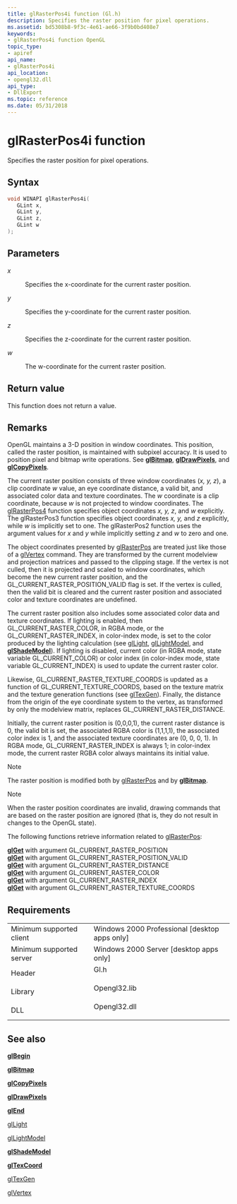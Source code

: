 ```yaml
---
title: glRasterPos4i function (Gl.h)
description: Specifies the raster position for pixel operations.
ms.assetid: bd5308b8-9f3c-4e61-ae66-3f9b0bd408e7
keywords:
- glRasterPos4i function OpenGL
topic_type:
- apiref
api_name:
- glRasterPos4i
api_location:
- opengl32.dll
api_type:
- DllExport
ms.topic: reference
ms.date: 05/31/2018
---
```


# glRasterPos4i function

Specifies the raster position for pixel operations.

## Syntax


```C++
void WINAPI glRasterPos4i(
   GLint x,
   GLint y,
   GLint z,
   GLint w
);
```



## Parameters

<dl> <dt>

*x* 
</dt> <dd>

Specifies the x-coordinate for the current raster position.

</dd> <dt>

*y* 
</dt> <dd>

Specifies the y-coordinate for the current raster position.

</dd> <dt>

*z* 
</dt> <dd>

Specifies the z-coordinate for the current raster position.

</dd> <dt>

*w* 
</dt> <dd>

The w-coordinate for the current raster position.

</dd> </dl>

## Return value

This function does not return a value.

## Remarks

OpenGL maintains a 3-D position in window coordinates. This position, called the raster position, is maintained with subpixel accuracy. It is used to position pixel and bitmap write operations. See [**glBitmap**](glbitmap.md), [**glDrawPixels**](gldrawpixels.md), and [**glCopyPixels**](glcopypixels.md).

The current raster position consists of three window coordinates (*x, y, z*), a clip coordinate *w* value, an eye coordinate distance, a valid bit, and associated color data and texture coordinates. The *w* coordinate is a clip coordinate, because *w* is not projected to window coordinates. The [glRasterPos4](glrasterpos-functions.md) function specifies object coordinates *x, y, z*, and *w* explicitly. The glRasterPos3 function specifies object coordinates *x, y,* and *z* explicitly, while *w* is implicitly set to one. The glRasterPos2 function uses the argument values for *x* and *y* while implicitly setting *z* and *w* to zero and one.

The object coordinates presented by [glRasterPos](glrasterpos-functions.md) are treated just like those of a [glVertex](glvertex-functions.md) command. They are transformed by the current modelview and projection matrices and passed to the clipping stage. If the vertex is not culled, then it is projected and scaled to window coordinates, which become the new current raster position, and the GL\_CURRENT\_RASTER\_POSITION\_VALID flag is set. If the vertex is culled, then the valid bit is cleared and the current raster position and associated color and texture coordinates are undefined.

The current raster position also includes some associated color data and texture coordinates. If lighting is enabled, then GL\_CURRENT\_RASTER\_COLOR, in RGBA mode, or the GL\_CURRENT\_RASTER\_INDEX, in color-index mode, is set to the color produced by the lighting calculation (see [glLight](gllight-functions.md), [glLightModel](gllightmodel-functions.md), and [**glShadeModel**](glshademodel.md)). If lighting is disabled, current color (in RGBA mode, state variable GL\_CURRENT\_COLOR) or color index (in color-index mode, state variable GL\_CURRENT\_INDEX) is used to update the current raster color.

Likewise, GL\_CURRENT\_RASTER\_TEXTURE\_COORDS is updated as a function of GL\_CURRENT\_TEXTURE\_COORDS, based on the texture matrix and the texture generation functions (see [glTexGen](gltexgen-functions.md)). Finally, the distance from the origin of the eye coordinate system to the vertex, as transformed by only the modelview matrix, replaces GL\_CURRENT\_RASTER\_DISTANCE.

Initially, the current raster position is (0,0,0,1), the current raster distance is 0, the valid bit is set, the associated RGBA color is (1,1,1,1), the associated color index is 1, and the associated texture coordinates are (0, 0, 0, 1). In RGBA mode, GL\_CURRENT\_RASTER\_INDEX is always 1; in color-index mode, the current raster RGBA color always maintains its initial value.

> [!Note]  
> The raster position is modified both by [glRasterPos](glrasterpos-functions.md) and by [**glBitmap**](glbitmap.md).

 

> [!Note]  
> When the raster position coordinates are invalid, drawing commands that are based on the raster position are ignored (that is, they do not result in changes to the OpenGL state).

 

The following functions retrieve information related to [glRasterPos](glrasterpos-functions.md):

<dl>

[**glGet**](glgetbooleanv--glgetdoublev--glgetfloatv--glgetintegerv.md) with argument GL\_CURRENT\_RASTER\_POSITION  
[**glGet**](glgetbooleanv--glgetdoublev--glgetfloatv--glgetintegerv.md) with argument GL\_CURRENT\_RASTER\_POSITION\_VALID  
[**glGet**](glgetbooleanv--glgetdoublev--glgetfloatv--glgetintegerv.md) with argument GL\_CURRENT\_RASTER\_DISTANCE  
[**glGet**](glgetbooleanv--glgetdoublev--glgetfloatv--glgetintegerv.md) with argument GL\_CURRENT\_RASTER\_COLOR  
[**glGet**](glgetbooleanv--glgetdoublev--glgetfloatv--glgetintegerv.md) with argument GL\_CURRENT\_RASTER\_INDEX  
[**glGet**](glgetbooleanv--glgetdoublev--glgetfloatv--glgetintegerv.md) with argument GL\_CURRENT\_RASTER\_TEXTURE\_COORDS  
</dl>

## Requirements



|                                     |                                                                                         |
|-------------------------------------|-----------------------------------------------------------------------------------------|
| Minimum supported client<br/> | Windows 2000 Professional \[desktop apps only\]<br/>                              |
| Minimum supported server<br/> | Windows 2000 Server \[desktop apps only\]<br/>                                    |
| Header<br/>                   | <dl> <dt>Gl.h</dt> </dl>         |
| Library<br/>                  | <dl> <dt>Opengl32.lib</dt> </dl> |
| DLL<br/>                      | <dl> <dt>Opengl32.dll</dt> </dl> |



## See also

<dl> <dt>

[**glBegin**](glbegin.md)
</dt> <dt>

[**glBitmap**](glbitmap.md)
</dt> <dt>

[**glCopyPixels**](glcopypixels.md)
</dt> <dt>

[**glDrawPixels**](gldrawpixels.md)
</dt> <dt>

[**glEnd**](glend.md)
</dt> <dt>

[glLight](gllight-functions.md)
</dt> <dt>

[glLightModel](gllightmodel-functions.md)
</dt> <dt>

[**glShadeModel**](glshademodel.md)
</dt> <dt>

[**glTexCoord**](gltexcoord-functions.md)
</dt> <dt>

[glTexGen](gltexgen-functions.md)
</dt> <dt>

[glVertex](glvertex-functions.md)
</dt> </dl>

 

 






